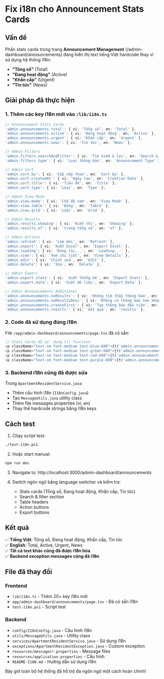 # Fix i18n cho Announcement Stats Cards

## Vấn đề
Phần stats cards trong trang **Announcement Management** (/admin-dashboard/announcements) đang hiển thị text tiếng Việt hardcode thay vì sử dụng hệ thống i18n:

- **"Tổng số"** (Total)
- **"Đang hoạt động"** (Active) 
- **"Khẩn cấp"** (Urgent)
- **"Tin tức"** (News)

## Giải pháp đã thực hiện

### 1. Thêm các key i18n mới vào `/lib/i18n.ts`

```typescript
// Announcement Stats Cards
'admin.announcements.total': { vi: 'Tổng số', en: 'Total' },
'admin.announcements.active': { vi: 'Đang hoạt động', en: 'Active' },
'admin.announcements.urgent': { vi: 'Khẩn cấp', en: 'Urgent' },
'admin.announcements.news': { vi: 'Tin tức', en: 'News' },

// Admin Filters
'admin.filters.searchAndFilter': { vi: 'Tìm kiếm & lọc', en: 'Search & Filter' },
'admin.filters.type': { vi: 'Loại thông báo', en: 'Announcement Type' },

// Admin Sort
'admin.sort.by': { vi: 'Sắp xếp theo', en: 'Sort by' },
'admin.sort.createdAt': { vi: 'Ngày tạo', en: 'Creation Date' },
'admin.sort.title': { vi: 'Tiêu đề', en: 'Title' },
'admin.sort.type': { vi: 'Loại', en: 'Type' },

// Admin View Mode
'admin.view.mode': { vi: 'Chế độ xem', en: 'View Mode' },
'admin.view.table': { vi: 'Bảng', en: 'Table' },
'admin.view.grid': { vi: 'Lưới', en: 'Grid' },

// Admin Results
'admin.results.showing': { vi: 'Hiển thị', en: 'Showing' },
'admin.results.of': { vi: 'trong tổng số', en: 'of' },

// Admin Actions
'admin.refresh': { vi: 'Làm mới', en: 'Refresh' },
'admin.export': { vi: 'Xuất Excel', en: 'Export Excel' },
'admin.loading': { vi: 'Đang tải...', en: 'Loading...' },
'admin.view': { vi: 'Xem chi tiết', en: 'View Details' },
'admin.edit': { vi: 'Chỉnh sửa', en: 'Edit' },
'admin.delete': { vi: 'Xóa', en: 'Delete' },

// Admin Export
'admin.export.stats': { vi: 'Xuất thống kê', en: 'Export Stats' },
'admin.export.data': { vi: 'Xuất dữ liệu', en: 'Export Data' },

// Admin Announcements Additional
'admin.announcements.noResults': { vi: 'Không tìm thấy thông báo', en: 'No announcements found' },
'admin.announcements.noResultsDesc': { vi: 'Không có thông báo nào khớp với tiêu chí tìm kiếm của bạn', en: 'No announcements match your search criteria' },
'admin.announcements.createFirst': { vi: 'Tạo thông báo đầu tiên', en: 'Create first announcement' },
'admin.announcements.results': { vi: 'kết quả', en: 'results' },
```

### 2. Code đã sử dụng đúng i18n

File `/app/admin-dashboard/announcements/page.tsx` đã có sẵn:

```typescript
// Stats Cards đã sử dụng t() function
<p className="text-sm font-medium text-blue-600">{t('admin.announcements.total', 'Tổng số')}</p>
<p className="text-sm font-medium text-green-600">{t('admin.announcements.active', 'Đang hoạt động')}</p>
<p className="text-sm font-medium text-red-600">{t('admin.announcements.urgent', 'Khẩn cấp')}</p>
<p className="text-sm font-medium text-purple-600">{t('admin.announcements.news', 'Tin tức')}</p>
```

### 3. Backend i18n cũng đã được sửa

Trong `ApartmentResidentService.java`:
- Thêm cấu hình i18n (`I18nConfig.java`)
- Tạo `MessageUtils.java` utility class
- Thêm file messages properties (vi, en)
- Thay thế hardcode strings bằng i18n keys

## Cách test

1. Chạy script test:
```bash
./test-i18n.ps1
```

2. Hoặc start manual:
```bash
npm run dev
```

3. Navigate to: http://localhost:3000/admin-dashboard/announcements

4. Switch ngôn ngữ bằng language switcher và kiểm tra:
   - Stats cards (Tổng số, Đang hoạt động, Khẩn cấp, Tin tức)
   - Search & filter section
   - Table headers
   - Action buttons
   - Export buttons

## Kết quả

✅ **Tiếng Việt**: Tổng số, Đang hoạt động, Khẩn cấp, Tin tức  
✅ **English**: Total, Active, Urgent, News  
✅ **Tất cả text khác cũng đã được i18n hóa**  
✅ **Backend exception messages cũng đã i18n**  

## File đã thay đổi

### Frontend
- `lib/i18n.ts` - Thêm 20+ key i18n mới
- `app/admin-dashboard/announcements/page.tsx` - Đã có sẵn i18n
- `test-i18n.ps1` - Script test

### Backend  
- `config/I18nConfig.java` - Cấu hình i18n
- `utils/MessageUtils.java` - Utility class
- `services/ApartmentResidentService.java` - Sử dụng i18n
- `exceptions/ApartmentResidentException.java` - Custom exception
- `resources/messages*.properties` - Message files
- `resources/application.properties` - Cấu hình
- `README-I18N.md` - Hướng dẫn sử dụng i18n

Bây giờ toàn bộ hệ thống đã hỗ trợ đa ngôn ngữ một cách hoàn chình!
